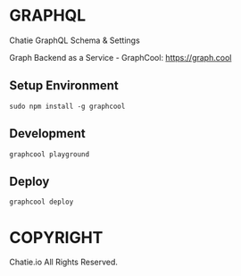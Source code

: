 # GRAPHQL
Chatie GraphQL Schema &amp; Settings

Graph Backend as a Service - GraphCool: https://graph.cool

## Setup Environment

```shell
sudo npm install -g graphcool
```

## Development

```shell
graphcool playground
```

## Deploy

```shell
graphcool deploy
```

# COPYRIGHT

Chatie.io All Rights Reserved.